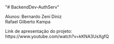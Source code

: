 "# BackendDev-AuthServ" <br />
<p>Alunos:
    Bernardo Zeni Diniz<br />
    Rafael Gilberto Kampa</p>

<p>Link de apresentação do projeto:<br />
    https://www.youtube.com/watch?v=kKNA3UsXgfQ</p>

